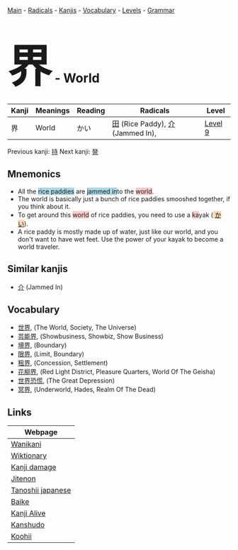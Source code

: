 <style> bigfont {font-size: 100px}</style>
[Main](../index.md) -
[Radicals](../radicals.md) -
[Kanjis](../kanjis.md) -
[Vocabulary](../vocabulary.md) -
[Levels](../levels.md) -
[Grammar](../grammar.md)
# <bigfont> 界</bigfont> - World 

| Kanji | Meanings | Reading | Radicals | Level |
| --- | --- | --- | --- | --- |
| 界 | World | かい | [田](../radicals/田.md) (Rice Paddy), [介](../radicals/介.md) (Jammed In),  | [Level 9](../levels/wk_level9.md) |

Previous kanji: [持](持.md) Next kanji: [発](発.md) 

## Mnemonics
 * All the <span style="background-color:#ADD8E6"> rice paddies</span> are <span style="background-color:#ADD8E6"> jammed in</span>to the <span style="background-color:#ffcccb"> world</span>.
* The world is basically just a bunch of rice paddies smooshed together, if you think about it.
* To get around this <span style="background-color:#ffcccb"> world</span> of rice paddies, you need to use a <span style="background-color:#ffcccb"> ka</span>yak (<span style="background-color:#fed8b1"> [かい](https://jisho.org/search/かい)</span>).
* A rice paddy is mostly made up of water, just like our world, and you don't want to have wet feet. Use the power of your kayak to become a world traveler.


## Similar kanjis
 * [介](介.md) (Jammed In)


## Vocabulary
 * [世界](../vocabulary/界.md), (The World, Society, The Universe)
* [芸能界](../vocabulary/界.md), (Showbusiness, Showbiz, Show Business)
* [境界](../vocabulary/界.md), (Boundary)
* [限界](../vocabulary/界.md), (Limit, Boundary)
* [租界](../vocabulary/界.md), (Concession, Settlement)
* [花柳界](../vocabulary/界.md), (Red Light District, Pleasure Quarters, World Of The Geisha)
* [世界恐慌](../vocabulary/界.md), (The Great Depression)
* [冥界](../vocabulary/界.md), (Underworld, Hades, Realm Of The Dead)



## Links 

| Webpage |
| --- |
| [Wanikani          ](https://www.wanikani.com/kanji/界) |
| [Wiktionary        ](https://en.wiktionary.org/wiki/界) |
| [Kanji damage      ](http://www.kanjidamage.com/kanji/search?utf8=✓&q=界) |
| [Jitenon           ](https://jitenon.com/kanji/界) |
| [Tanoshii japanese ](https://www.tanoshiijapanese.com/dictionary/kanji.cfm?k=界) |
| [Baike             ](https://baike.baidu.com/item/界) |
| [Kanji Alive       ](https://app.kanjialive.com/界) |
| [Kanshudo          ](https://www.kanshudo.com/searchmn?q=界) |
| [Koohii            ](https://kanji.koohii.com/study/kanji/界) |
